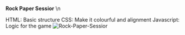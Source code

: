 **Rock Paper Sessior** \n

HTML: Basic structure
CSS: Make it colourful and alignment
Javascript: Logic for the game
![Rock-Paper-Sessior](https://github.com/user-attachments/assets/f807f203-9519-473f-86b2-2e9b2bdfb7ce)
